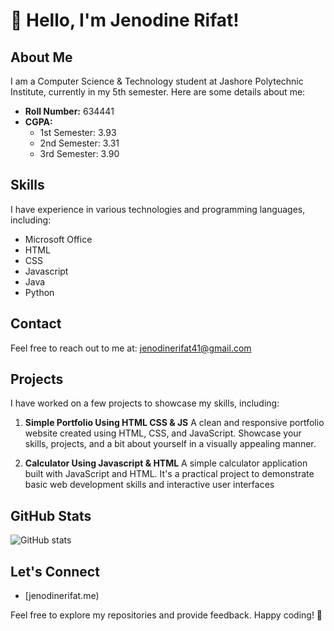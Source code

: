 # 👋 Hello, I'm Jenodine Rifat!

## About Me
I am a Computer Science & Technology student at Jashore Polytechnic Institute, currently in my 5th semester. Here are some details about me:

- **Roll Number:** 634441
- **CGPA:**
  - 1st Semester: 3.93
  - 2nd Semester: 3.31
  - 3rd Semester: 3.90

## Skills
I have experience in various technologies and programming languages, including:

- Microsoft Office
- HTML
- CSS
- Javascript
- Java
- Python

## Contact
Feel free to reach out to me at: [jenodinerifat41@gmail.com](mailto:jenodinerifat41@gmail.com)

## Projects
I have worked on a few projects to showcase my skills, including:

1. **Simple Portfolio Using HTML CSS & JS**
A clean and responsive portfolio website created using HTML, CSS, and JavaScript. Showcase your skills, projects, and a bit about yourself in a visually appealing manner. 

2. **Calculator Using Javascript & HTML**
A simple calculator application built with JavaScript and HTML. It's a practical project to demonstrate basic web development skills and interactive user interfaces

## GitHub Stats
![GitHub stats](https://github-readme-stats.vercel.app/api?username=jenodinerifat&show_icons=true&hide=contribs,prs)

## Let's Connect
- [jenodinerifat.me)

Feel free to explore my repositories and provide feedback. Happy coding! 🚀
